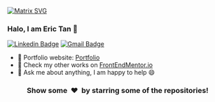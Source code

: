 [![Matrix SVG](https://raw.githubusercontent.com/rodrigograca31/rodrigograca31/master/matrix.svg)](https://www.youtube.com/watch?v=SDkAGkd4NLc) 

<!-- <h3>Hi there, I am Eric Tan 👋</h3> -->
### Halo, I am Eric Tan 👋
[![Linkedin Badge](https://img.shields.io/badge/-helloerictan-blue?style=flat-square&logo=Linkedin&logoColor=white&link=https://www.linkedin.com/in/helloerictan/)](https://www.linkedin.com/in/helloerictan/)
[![Gmail Badge](https://img.shields.io/badge/-eric.tan.sydney@gmail.com-c14438?style=flat-square&logo=Gmail&logoColor=white&link=mailto:eric.tan.sydney@gmail.com)](mailto:eric.tan.sydney@gmail.com) 


- 🎯 Portfolio website: [Portfolio](https://erictan.dev/)
- 🔮 Check my other works on [FrontEndMentor.io](https://www.frontendmentor.io/profile/erict16)
- 💬 Ask me about anything, I am happy to help :smile:



<!-- [![Top Langs](https://github-readme-stats.vercel.app/api/top-langs/?username=erict16&layout=compact)](https://github.com/erict16/github-readme-stats) -->
<div align="center">
<h3 align="center">Show some &nbsp;❤️&nbsp; by starring some of the repositories!</h3>


<!--[website]: -->
[linkedin]: https://www.linkedin.com/in/helloerictan/
